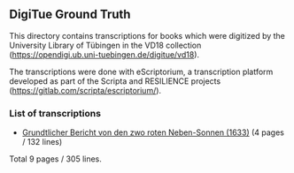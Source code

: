 ## DigiTue Ground Truth

This directory contains transcriptions for books which were digitized
by the University Library of Tübingen in the VD18 collection
(https://opendigi.ub.uni-tuebingen.de/digitue/vd18).

The transcriptions were done with eScriptorium, a transcription platform
developed as part of the Scripta and RESILIENCE projects
(https://gitlab.com/scripta/escriptorium/).

### List of transcriptions

- [Grundtlicher Bericht von den zwo roten Neben-Sonnen (1633)](https://opendigi.ub.uni-tuebingen.de/opendigi/Bd231_qt_2) (4 pages / 132 lines)

Total 9 pages / 305 lines.
